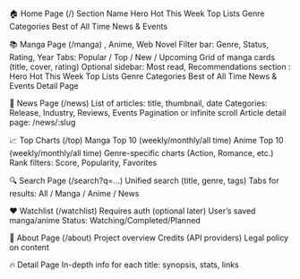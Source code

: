 🏠 Home Page (/)
Section Name
Hero
Hot This Week
Top Lists
Genre Categories
Best of All Time
News & Events

📚 Manga Page (/manga) , Anime, Web Novel
Filter bar: Genre, Status, Rating, Year
Tabs: Popular / Top / New / Upcoming
Grid of manga cards (title, cover, rating)
Optional sidebar: Most read, Recommendations
section :
Hero
Hot This Week
Top Lists
Genre Categories
Best of All Time
News & Events
Detail Page

📰 News Page (/news)
List of articles: title, thumbnail, date
Categories: Release, Industry, Reviews, Events
Pagination or infinite scroll
Article detail page: /news/:slug

📈 Top Charts (/top)
Manga Top 10 (weekly/monthly/all time)
Anime Top 10 (weekly/monthly/all time)
Genre-specific charts (Action, Romance, etc.)
Rank filters: Score, Popularity, Favorites

🔍 Search Page (/search?q=...)
Unified search (title, genre, tags)
Tabs for results: All / Manga / Anime / News

❤️ Watchlist (/watchlist)
Requires auth (optional later)
User’s saved manga/anime
Status: Watching/Completed/Planned

📄 About Page (/about)
Project overview
Credits (API providers)
Legal policy on content

🔥 Detail Page In-depth info for each title: synopsis, stats, links
